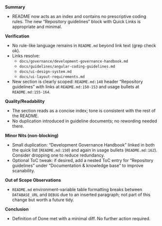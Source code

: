 **Summary**
- README now acts as an index and contains no prescriptive coding rules. The new “Repository guidelines” block with Quick Links is appropriate and minimal.

**Verification**
- No rule-like language remains in `README.md` beyond link text (grep check ok).
- Links resolve:
  - `docs/governance/development-governance-handbook.md`
  - `docs/guidelines/angular-coding-guidelines.md`
  - `docs/ui-design-system.md`
  - `docs/ui-layout-requirements.md`
- New section is clearly scoped: `README.md:148` header “Repository guidelines” with links at `README.md:150-153` and usage bullets at `README.md:155-164`.

**Quality/Readability**
- The section reads as a concise index; tone is consistent with the rest of the README.
- No duplication introduced in guideline documents; no rewording needed there.

**Minor Nits (non-blocking)**
- Small duplication: “Development Governance Handbook” linked in both the quick list (`README.md:150`) and again in usage bullets (`README.md:162`). Consider dropping one to reduce redundancy.
- Optional ToC tweak: if desired, add a nested ToC entry for “Repository guidelines” under “Documentation & knowledge base” to improve scanability.

**Out of Scope Observations**
- `README.md` environment-variable table formatting breaks between `DATABASE_URL` and `DEBUG` due to an inserted paragraph; not part of this change but worth a future tidy.

**Conclusion**
- Definition of Done met with a minimal diff. No further action required.